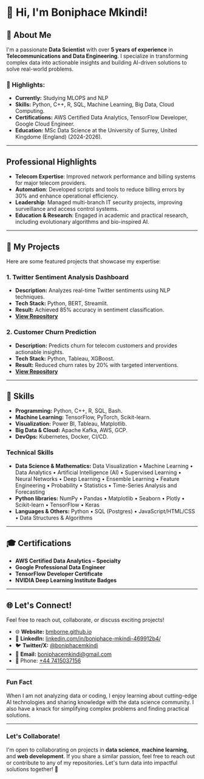 # 👋 Hi, I'm Boniphace Mkindi!

## 🚀 About Me
I'm a passionate **Data Scientist** with over **5 years of experience** in **Telecommunications and Data Engineering**. I specialize in transforming complex data into actionable insights and building AI-driven solutions to solve real-world problems.

### 🌟 Highlights:
- **Currently:** Studying MLOPS and NLP
- **Skills:** Python, C++, R, SQL, Machine Learning, Big Data, Cloud Computing.
- **Certifications:** AWS Certified Data Analytics, TensorFlow Developer, Google Cloud Engineer.
- **Education:** MSc Data Science at the University of Surrey, United Kingdome (England) (2024-2026).

---

## Professional Highlights
- **Telecom Expertise**: Improved network performance and billing systems for major telecom providers.
- **Automation**: Developed scripts and tools to reduce billing errors by 30% and enhance operational efficiency.
- **Leadership**: Managed multi-branch IT security projects, improving surveillance and access control systems.
- **Education & Research**: Engaged in academic and practical research, including evolutionary algorithms and bio-inspired AI.

---

## 📂 My Projects
Here are some featured projects that showcase my expertise:

### 1. **Twitter Sentiment Analysis Dashboard**
- **Description:** Analyzes real-time Twitter sentiments using NLP techniques.
- **Tech Stack:** Python, BERT, Streamlit.
- **Result:** Achieved 85% accuracy in sentiment classification.
- **[View Repository](#)**

### 2. **Customer Churn Prediction**
- **Description:** Predicts churn for telecom customers and provides actionable insights.
- **Tech Stack:** Python, Tableau, XGBoost.
- **Result:** Reduced churn rates by 20% with targeted interventions.
- **[View Repository](#)**

---

## 🌟 Skills
- **Programming:** Python, C++, R, SQL, Bash.
- **Machine Learning:** TensorFlow, PyTorch, Scikit-learn.
- **Visualization:** Power BI, Tableau, Matplotlib.
- **Big Data & Cloud:** Apache Kafka, AWS, GCP.
- **DevOps:** Kubernetes, Docker, CI/CD.

### Technical Skills
 - **Data Science & Mathematics:**
Data Visualization • Machine Learning • Data Analytics • Artificial Intelligence (AI) • Supervised Learning • Neural Networks • Deep Learning • Ensemble Learning • Feature Engineering • Probability • Statistics • Time-Series Analysis and Forecasting
 - **Python libraries:**
NumPy • Pandas • Matplotlib • Seaborn • Plotly • Scikit-learn • TensorFlow • Keras
 - **Languages & Others:**
Python • SQL (Postgres) • JavaScript/HTML/CSS • Data Structures & Algorithms

---

## 🎓 Certifications
- **AWS Certified Data Analytics – Specialty**
- **Google Professional Data Engineer**
- **TensorFlow Developer Certificate**
- **NVIDIA Deep Learning Institute Badges**

---

## 🌐 Let's Connect!
Feel free to reach out, collaborate, or discuss exciting projects!

- 🌐 **Website:** [bmborne.github.io](https://bmborne.github.io/)
- 🔗 **LinkedIn:** [linkedin.com/in/boniphace-mkindi-469912b4/](https://www.linkedin.com/in/boniphace-mkindi-469912b4/)
- 🐦 **Twitter/X:** [@boniphacemkindi](https://x.com/boniphacemkindi)
- 📧 **Email:** boniphacemkindi@gmail.com
- 📱 Phone: [+44 7415037156](tel:+447415037156)

---

### Fun Fact
When I am not analyzing data or coding, I enjoy learning about cutting-edge AI technologies and sharing knowledge with the data science community. I also have a knack for simplifying complex problems and finding practical solutions.

---

### Let's Collaborate!
I'm open to collaborating on projects in **data science**, **machine learning**, and **web development**. If you share a similar passion, feel free to reach out or contribute to any of my repositories. Let's turn data into impactful solutions together! 🚀
